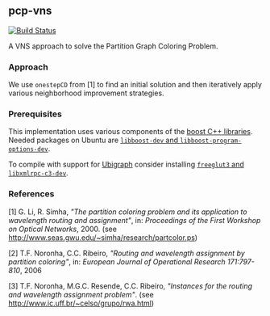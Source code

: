 ## pcp-vns

[![Build Status](https://travis-ci.org/flowlo/pcp-vns.png?branch=master)](https://travis-ci.org/flowlo/pcp-vns)

A VNS approach to solve the Partition Graph Coloring Problem.

### Approach

We use `onestepCD` from [1] to find an initial solution and then iteratively apply various neighborhood improvement strategies.

### Prerequisites

This implementation uses various components of the [boost C++ libraries](http://www.boost.org/). Needed packages on Ubuntu are [`libboost-dev` and `libboost-program-options-dev`](apt:libboost-dev,libboost-program-options-dev).

To compile with support for [Ubigraph](http://ubietylab.net/ubigraph/) consider installing [`freeglut3` and `libxmlrpc-c3-dev`](apt:freeglut3,libxmlrpc-c3-dev).

### References

[1] G. Li, R. Simha, *"The partition coloring problem and its application to wavelength routing and assignment"*, in: *Proceedings of the First Workshop on Optical Networks*, 2000. (see http://www.seas.gwu.edu/~simha/research/partcolor.ps)

[2] T.F. Noronha, C.C. Ribeiro, *"Routing and wavelength assignment by partition coloring"*, in: *European Journal of Operational Research 171:797-810*, 2006

[3] T.F. Noronha, M.G.C. Resende, C.C. Ribeiro, *"Instances for the routing and wavelength assignment problem"*. (see http://www.ic.uff.br/~celso/grupo/rwa.html)
